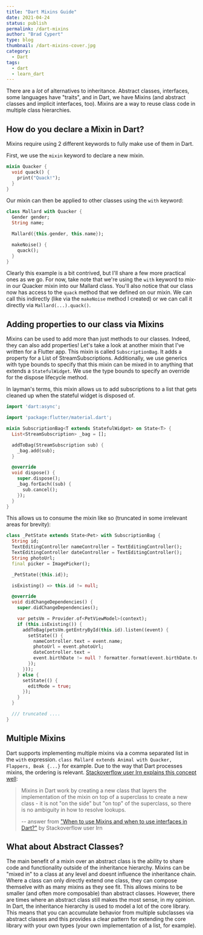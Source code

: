 ```yaml
---
title: "Dart Mixins Guide"
date: 2021-04-24
status: publish
permalink: /dart-mixins
author: "Brad Cypert"
type: blog
thumbnail: /dart-mixins-cover.jpg
category:
  - Dart
tags:
  - dart
  - learn_dart
---
```


There are a _lot_ of alternatives to inheritance. Abstract classes, interfaces, some languages have "traits", and in Dart,
we have Mixins (and abstract classes and implicit interfaces, too). Mixins are a way to reuse class code in multiple class hierarchies.

## How do you declare a Mixin in Dart?

Mixins require using 2 different keywords to fully make use of them in Dart.

First, we use the `mixin` keyword to declare a new mixin.

```dart
mixin Quacker {
  void quack() {
    print("Quack!");
  }
}
```

Our mixin can then be applied to other classes using the `with` keyword:

```dart
class Mallard with Quacker {
  Gender gender;
  String name;

  Mallard({this.gender, this.name});

  makeNoise() {
    quack();
  }
}
```

Clearly this example is a bit contrived, but I'll share a few more practical ones as we go. For now, take note that we're
using the `with` keyword to mix-in our Quacker mixin into our Mallard class. You'll also notice that our class now has access
to the `quack` method that we defined on our mixin. We can call this indirectly (like via the `makeNoise` method I created)
or we can call it directly via `Mallard(...).quack()`.

## Adding properties to our class via Mixins

Mixins can be used to add more than just methods to our classes. Indeed, they can also add properties! Let's take a look at
another mixin that I've written for a Flutter app. This mixin is called `SubscriptionBag`. It adds a property for a
List of StreamSubscriptions. Additionally, we use generics with type bounds to specify that this mixin can be mixed in to
anything that extends a `StatefulWidget`. We use the type bounds to specify an override for the dispose lifecycle method.

In layman's terms, this mixin allows us to add subscriptions to a list that gets cleaned up when the stateful widget is
disposed of.

```dart
import 'dart:async';

import 'package:flutter/material.dart';

mixin SubscriptionBag<T extends StatefulWidget> on State<T> {
  List<StreamSubscription> _bag = [];

  addToBag(StreamSubscription sub) {
    _bag.add(sub);
  }

  @override
  void dispose() {
    super.dispose();
    _bag.forEach((sub) {
      sub.cancel();
    });
  }
}
```

This allows us to consume the mixin like so (truncated in some irrelevant areas for brevity):

```dart
class _PetState extends State<Pet> with SubscriptionBag {
  String id;
  TextEditingController nameController = TextEditingController();
  TextEditingController dateController = TextEditingController();
  String photoUrl;
  final picker = ImagePicker();

  _PetState({this.id});

  isExisting() => this.id != null;

  @override
  void didChangeDependencies() {
    super.didChangeDependencies();

    var petsVm = Provider.of<PetViewModel>(context);
    if (this.isExisting()) {
      addToBag(petsVm.getEntryById(this.id).listen((event) {
        setState(() {
          nameController.text = event.name;
          photoUrl = event.photoUrl;
          dateController.text =
          event.birthDate != null ? formatter.format(event.birthDate.toDate()) : "Unknown (edit to add)";
        });
      }));
    } else {
      setState(() {
        editMode = true;
      });
    }
  }

  /// truncated ....
}
```

## Multiple Mixins
Dart supports implementing multiple mixins via a comma separated list in the `with` expression.
`class Mallard extends Animal with Quacker, Flappers, Beak {...}` for example. Due to the way that Dart processes
mixins, the ordering is relevant. [Stackoverflow user Irn explains this concept well](https://stackoverflow.com/questions/45901297/when-to-use-mixins-and-when-to-use-interfaces-in-dart/45903671#45903671):

> Mixins in Dart work by creating a new class that layers the implementation of the mixin on top of a superclass
> to create a new class - it is not "on the side" but "on top" of the superclass, so there is no ambiguity in how
> to resolve lookups.
>
>  -- answer from ["When to use Mixins and when to use interfaces in Dart?"](https://stackoverflow.com/questions/45901297/when-to-use-mixins-and-when-to-use-interfaces-in-dart/45903671#45903671) by Stackoverflow user Irn

## What about Abstract Classes?

The main benefit of a  mixin over an abstract class is the ability to share code and functionality outside of the inheritance hierarchy.
Mixins can be "mixed in" to a class at any level and doesnt influence the inheritance chain. Where a class can only directly extend one class,
they can compose themselve with as many mixins as they see fit. This allows mixins to be smaller (and often more composable) than abstract classes.
However, there are times where an abstract class still makes the most sense, in my opinion. In Dart, the inheritance hierarchy is used to model
a lot of the core library. This means that you can accumulate behavior from multiple subclasses via abstract classes and this provides a clear
pattern for extending the core library with your own types (your own implementation of a list, for example).
